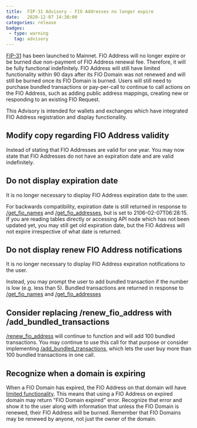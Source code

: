 ```yaml
---
title:  FIP-31 Advisory - FIO Addresses no longer expire
date:   2020-12-07 14:38:00
categories: release
badges:
 - type: warning
   tag: advisory
---
```


[FIP-31](https://github.com/fioprotocol/fips/blob/master/fip-0031.md) has been launched to Mainnet. FIO Address will no longer expire or be burned due non-payment of FIO Address renewal fee. Therefore, it will be fully functional indefinitely. FIO Address will still have limited functionality within 90 days after its FIO Domain was not renewed and will still be burned once its FIO Domain is burned. Users will still need to purchase bundled transactions or pay-per-call to continue to call actions on the FIO Address, such as adding public address mappings, creating new or responding to an existing FIO Request.

This Advisory is intended for wallets and exchanges which have integrated FIO Address registration and display functionality.

<!--more-->

## Modify copy regarding FIO Address validity
Instead of stating that FIO Addresses are valid for one year. You may now state that FIO Addresses do not have an expiration date and are valid indefinitely.

## Do not display expiration date
It is no longer necessary to display FIO Address expiration date to the user.

For backwards compatibility, expiration date is still returned in response to [/get_fio_names](https://developers.fioprotocol.io/pages/api/fio-api/#post-/get_fio_names) and [/get_fio_addresses](https://developers.fioprotocol.io/pages/api/fio-api/#post-/get_fio_addresses), but is set to 2106-02-07T06:28:15. If you are reading tables directly or accessing API node which has not been updated yet, you may still get old expiration date, but the FIO Address will not expire irrespective of what date is returned.

## Do not display renew FIO Address notifications
It is no longer necessary to display FIO Address expiration notifications to the user.

Instead, you may prompt the user to add bundled transaction if the number is low (e.g. less than 5). Bundled transactions are returned in response to [/get_fio_names](https://developers.fioprotocol.io/pages/api/fio-api/#post-/get_fio_names) and [/get_fio_addresses](https://developers.fioprotocol.io/pages/api/fio-api/#post-/get_fio_addresses)

## Consider replacing /renew_fio_address with /add_bundled_transactions
[/renew_fio_address](https://developers.fioprotocol.io/pages/api/fio-api/#options-renewaddress) will continue to function and will add 100 bundled transactions. You may continue to use this call for that purpose or consider implementing [/add_bundled_transactions](https://developers.fioprotocol.io/pages/api/fio-api/#options-addbundles), which lets the user buy more than 100 bundled transactions in one call.

## Recognize when a domain is expiring
When a FIO Domain has expired, the FIO Address on that domain will have [limited functionality](https://kb.fioprotocol.io/fio-protocol/fio-addresses/domain-address-expiry). This means that using a FIO Address on expired domain may return "FIO Domain expired" error. Recognize that error and show it to the user along with information that unless the FIO Domain is renewed, their FIO Address will be burned. Remember that FIO Domains may be renewed by anyone, not just the owner of the domain.
